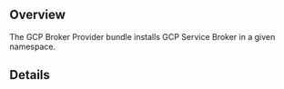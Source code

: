 ## Overview

The GCP Broker Provider bundle installs GCP Service Broker in a given namespace.

## Details

